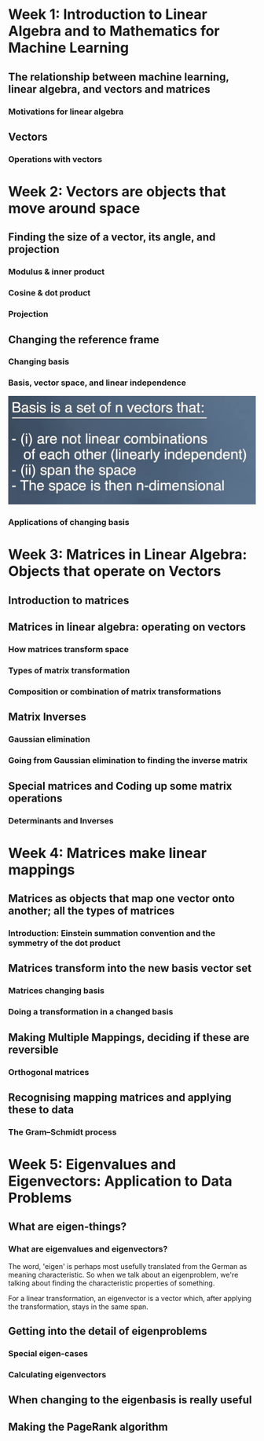 <h1>Week 1: Introduction to Linear Algebra and to Mathematics for Machine Learning</h1>



<h2>The relationship between machine learning, linear algebra, and vectors and matrices</h2>

<h3>Motivations for linear algebra</h3>


<h2>Vectors</h2>

<h3>Operations with vectors</h3>



<h1>Week 2: Vectors are objects that move around space</h1>


<h2>Finding the size of a vector, its angle, and projection</h2>

<h3>Modulus & inner product</h3>

<h3>Cosine & dot product</h3>

<h3>Projection</h3>


<h2>Changing the reference frame</h2>

<h3>Changing basis</h3>

<h3>Basis, vector space, and linear independence</h3>

<img src="../1. Linear Algebra/images/basis.png">

<h3>Applications of changing basis</h3>



<h1>Week 3: Matrices in Linear Algebra: Objects that operate on Vectors</h1>



<h2>Introduction to matrices</h2>


<h2>Matrices in linear algebra: operating on vectors</h2>

<h3>How matrices transform space</h3>

<h3>Types of matrix transformation</h3>

<h3>Composition or combination of matrix transformations</h3>


<h2>Matrix Inverses</h2>

<h3>Gaussian elimination</h3>

<h3>Going from Gaussian elimination to finding the inverse matrix</h3>


<h2>Special matrices and Coding up some matrix operations</h2>

<h3>Determinants and Inverses</h3>



<h1>Week 4: Matrices make linear mappings</h1>



<h2>Matrices as objects that map one vector onto another; all the types of matrices</h2>

<h3>Introduction: Einstein summation convention and the symmetry of the dot product</h3>


<h2>Matrices transform into the new basis vector set</h2>

<h3>Matrices changing basis</h3>

<h3>Doing a transformation in a changed basis</h3>


<h2>Making Multiple Mappings, deciding if these are reversible</h2>

<h3>Orthogonal matrices</h3>


<h2>Recognising mapping matrices and applying these to data</h2>

<h3>The Gram–Schmidt process</h3>



<h1>Week 5: Eigenvalues and Eigenvectors: Application to Data Problems</h1>

<h2>What are eigen-things?</h2>

<h3>What are eigenvalues and eigenvectors?</h3>

The word, 'eigen' is perhaps most usefully translated from the German as meaning characteristic. So when we talk about an eigenproblem, we're talking about finding the characteristic properties of something.

For a linear transformation, an eigenvector is a vector which, after applying the transformation, stays in the same span.


<h2>Getting into the detail of eigenproblems</h2>

<h3>Special eigen-cases</h3>


<h3>Calculating eigenvectors</h3>



<h2>When changing to the eigenbasis is really useful</h2>



<h2>Making the PageRank algorithm</h2>
